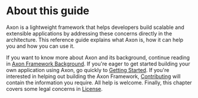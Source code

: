 # About this guide

Axon is a lightweight framework that helps developers build scalable and extensible applications by addressing these concerns directly in the architecture. This reference guide explains what Axon is, how it can help you and how you can use it.

If you want to know more about Axon and its background, continue reading in [Axon Framework Background](./part-i-getting-started/introduction.md#axon-framework-background). If you're eager to get started building your own application using Axon, go quickly to [Getting Started](./part-i-getting-started/introduction#getting-started). If you're interested in helping out building the Axon Framework, [Contributing](./part-i-getting-started/introduction#contributing-to-axon-framework) will contain the information you require. All help is welcome. Finally, this chapter covers some legal concerns in [License](./part-i-getting-started/introduction#license).

